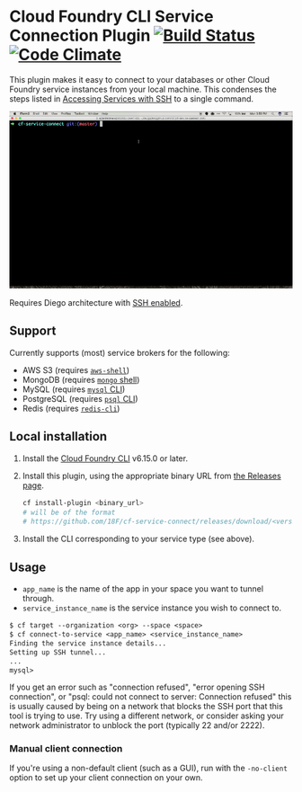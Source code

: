# Cloud Foundry CLI Service Connection Plugin [![Build Status](https://travis-ci.org/18F/cf-service-connect.svg?branch=master)](https://travis-ci.org/18F/cf-service-connect) [![Code Climate](https://codeclimate.com/github/18F/cf-service-connect/badges/gpa.svg)](https://codeclimate.com/github/18F/cf-service-connect)

This plugin makes it easy to connect to your databases or other Cloud Foundry service instances from your local machine. This condenses the steps listed in [Accessing Services with SSH](https://docs.cloudfoundry.org/devguide/deploy-apps/ssh-services.html) to a single command.

![demo screencast](demo.gif)

Requires Diego architecture with [SSH enabled](https://docs.cloudfoundry.org/running/config-ssh.html).

## Support

Currently supports (most) service brokers for the following:

* AWS S3 (requires [`aws-shell`](https://github.com/awslabs/aws-shell))
* MongoDB (requires [`mongo` shell](https://docs.mongodb.com/getting-started/shell/installation/))
* MySQL (requires [`mysql` CLI](https://dev.mysql.com/doc/refman/8.0/en/installing.html))
* PostgreSQL (requires [`psql` CLI](https://postgresapp.com/documentation/cli-tools.html))
* Redis (requires [`redis-cli`](https://redis.io/topics/quickstart))

## Local installation

1. Install the [Cloud Foundry CLI](https://docs.cloudfoundry.org/cf-cli/install-go-cli.html) v6.15.0 or later.
1. Install this plugin, using the appropriate binary URL from [the Releases page](https://github.com/18F/cf-service-connect/releases).

    ```sh
    cf install-plugin <binary_url>
    # will be of the format
    # https://github.com/18F/cf-service-connect/releases/download/<version>/cf-service-connect.<os>
    ```

1. Install the CLI corresponding to your service type (see above).

## Usage

* `app_name` is the name of the app in your space you want to tunnel through.
* `service_instance_name` is the service instance you wish to connect to.

```
$ cf target --organization <org> --space <space>
$ cf connect-to-service <app_name> <service_instance_name>
Finding the service instance details...
Setting up SSH tunnel...
...
mysql>
```

If you get an error such as "connection refused", "error opening SSH connection", or "psql: could not connect to server: Connection refused" this is usually caused by being on a network that blocks the SSH port that this tool is trying to use. Try using a different network, or consider asking your network administrator to unblock the port (typically 22 and/or 2222).

### Manual client connection

If you're using a non-default client (such as a GUI), run with the `-no-client` option to set up your client connection on your own.
